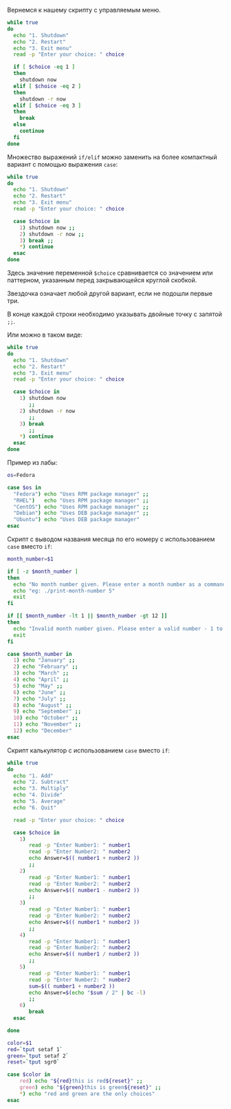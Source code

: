 Вернемся к нашему скрипту с управляемым меню.

```bash
while true
do
  echo "1. Shutdown"
  echo "2. Restart"
  echo "3. Exit menu"
  read -p "Enter your choice: " choice

  if [ $choice -eq 1 ]
  then
    shutdown now
  elif [ $choice -eq 2 ]
  then
    shutdown -r now
  elif [ $choice -eq 3 ]
  then
    break
  else
    continue
  fi
done
```

Множество выражений `if/elif` можно заменить на более компактный вариант с помощью выражения `case`:

```bash
while true
do
  echo "1. Shutdown"
  echo "2. Restart"
  echo "3. Exit menu"
  read -p "Enter your choice: " choice

  case $choice in
    1) shutdown now ;;
    2) shutdown -r now ;;
    3) break ;;
    *) continue
  esac
done
```

Здесь значение переменной `$choice` сравнивается со значением или паттерном, указанным перед закрывающейся круглой скобкой.

Звездочка означает любой другой вариант, если не подошли первые три.

В конце каждой строки необходимо указывать двойные точку с запятой `;;`.

Или можно в таком виде:

```bash
while true
do
  echo "1. Shutdown"
  echo "2. Restart"
  echo "3. Exit menu"
  read -p "Enter your choice: " choice

  case $choice in
    1) shutdown now
       ;;
    2) shutdown -r now
       ;;
    3) break
       ;;
    *) continue
  esac
done
```

Пример из лабы:

```bash
os=Fedora

case $os in
  "Fedora") echo "Uses RPM package manager" ;;
  "RHEL")   echo "Uses RPM package manager" ;;
  "CentOS") echo "Uses RPM package manager" ;;
  "Debian") echo "Uses DEB package manager" ;;
  "Ubuntu") echo "Uses DEB package manager"
esac
```

Скрипт с выводом названия месяца по его номеру с использованием `case` вместо `if`:

```bash
month_number=$1

if [ -z $month_number ]
then
  echo "No month number given. Please enter a month number as a command line argument."
  echo "eg: ./print-month-number 5"
  exit
fi

if [[ $month_number -lt 1 || $month_number -gt 12 ]]
then
  echo "Invalid month number given. Please enter a valid number - 1 to 12."
  exit
fi

case $month_number in
  1) echo "January" ;;
  2) echo "February" ;;
  3) echo "March" ;;
  4) echo "April" ;;
  5) echo "May" ;;
  6) echo "June" ;;
  7) echo "July" ;;
  8) echo "August" ;;
  9) echo "September" ;;
  10) echo "October" ;;
  11) echo "November" ;;
  12) echo "December"
esac
```

Скрипт калькулятор с использованием `case` вместо `if`:

```bash
while true
do
  echo "1. Add"
  echo "2. Subtract"
  echo "3. Multiply"
  echo "4. Divide"
  echo "5. Average"
  echo "6. Quit"

  read -p "Enter your choice: " choice

  case $choice in
    1)
       read -p "Enter Number1: " number1
       read -p "Enter Number2: " number2
       echo Answer=$(( number1 + number2 ))
       ;;
    2)
       read -p "Enter Number1: " number1
       read -p "Enter Number2: " number2
       echo Answer=$(( number1 - number2 ))
       ;;
    3)
       read -p "Enter Number1: " number1
       read -p "Enter Number2: " number2
       echo Answer=$(( number1 * number2 ))
       ;;
    4)
       read -p "Enter Number1: " number1
       read -p "Enter Number2: " number2
       echo Answer=$(( number1 / number2 ))
       ;;
    5)
       read -p "Enter Number1: " number1
       read -p "Enter Number2: " number2
       sum=$(( number1 + number2 ))
       echo Answer=$(echo "$sum / 2" | bc -l)
       ;;
    6)
       break
  esac

done
```

```bash
color=$1
red=`tput setaf 1`
green=`tput setaf 2`
reset=`tput sgr0`

case $color in
    red) echo "${red}this is red${reset}" ;;
    green) echo "${green}this is green${reset}" ;;
    *) echo "red and green are the only choices"
esac
```